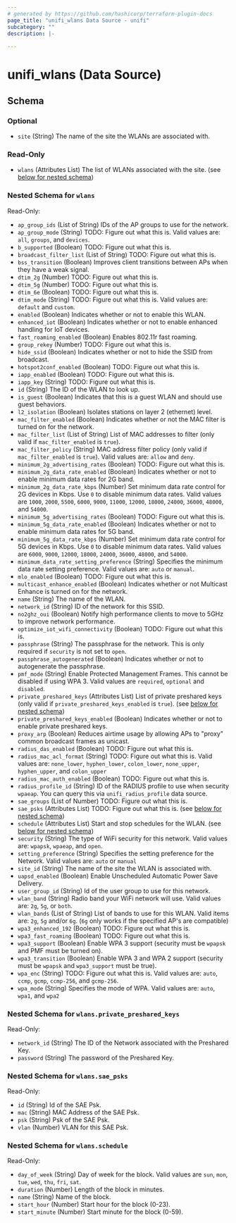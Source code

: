 ```yaml
---
# generated by https://github.com/hashicorp/terraform-plugin-docs
page_title: "unifi_wlans Data Source - unifi"
subcategory: ""
description: |-
  
---
```


# unifi_wlans (Data Source)





<!-- schema generated by tfplugindocs -->
## Schema

### Optional

- `site` (String) The name of the site the WLANs are associated with.

### Read-Only

- `wlans` (Attributes List) The list of WLANs associated with the site. (see [below for nested schema](#nestedatt--wlans))

<a id="nestedatt--wlans"></a>
### Nested Schema for `wlans`

Read-Only:

- `ap_group_ids` (List of String) IDs of the AP groups to use for the network.
- `ap_group_mode` (String) TODO: Figure out what this is. Valid values are: `all`, `groups`, and `devices`.
- `b_supported` (Boolean) TODO: Figure out what this is.
- `broadcast_filter_list` (List of String) TODO: Figure out what this is.
- `bss_transition` (Boolean) Improves client transitions between APs when they have a weak signal.
- `dtim_2g` (Number) TODO: Figure out what this is.
- `dtim_5g` (Number) TODO: Figure out what this is.
- `dtim_6e` (Boolean) TODO: Figure out what this is.
- `dtim_mode` (String) TODO: Figure out what this is. Valid values are: `default` and `custom`.
- `enabled` (Boolean) Indicates whether or not to enable this WLAN.
- `enhanced_iot` (Boolean) Indicates whether or not to enable enhanced handling for IoT devices.
- `fast_roaming_enabled` (Boolean) Enables 802.11r fast roaming.
- `group_rekey` (Number) TODO: Figure out what this is.
- `hide_ssid` (Boolean) Indicates whether or not to hide the SSID from broadcast.
- `hotspot2conf_enabled` (Boolean) TODO: Figure out what this is.
- `iapp_enabled` (Boolean) TODO: Figure out what this is.
- `iapp_key` (String) TODO: Figure out what this is.
- `id` (String) The ID of the WLAN to look up.
- `is_guest` (Boolean) Indicates that this is a guest WLAN and should use guest behaviors.
- `l2_isolation` (Boolean) Isolates stations on layer 2 (ethernet) level.
- `mac_filter_enabled` (Boolean) Indicates whether or not the MAC filter is turned on for the network.
- `mac_filter_list` (List of String) List of MAC addresses to filter (only valid if `mac_filter_enabled` is `true`).
- `mac_filter_policy` (String) MAC address filter policy (only valid if `mac_filter_enabled` is `true`). Valid values are: `allow` and `deny`.
- `minimum_2g_advertising_rates` (Boolean) TODO: Figure out what this is.
- `minimum_2g_data_rate_enabled` (Boolean) Indicates whether or not to enable minimum data rates for 2G band.
- `minimum_2g_data_rate_kbps` (Number) Set minimum data rate control for 2G devices in Kbps. Use `0` to disable minimum data rates. Valid values are `1000`, `2000`, `5500`, `6000`, `9000`, `11000`, `12000`, `18000`, `24000`, `36000`, `48000`, and `54000`.
- `minimum_5g_advertising_rates` (Boolean) TODO: Figure out what this is.
- `minimum_5g_data_rate_enabled` (Boolean) Indicates whether or not to enable minimum data rates for 5G band.
- `minimum_5g_data_rate_kbps` (Number) Set minimum data rate control for 5G devices in Kbps. Use `0` to disable minimum data rates. Valid values are `6000`, `9000`, `12000`, `18000`, `24000`, `36000`, `48000`, and `54000`.
- `minimum_data_rate_setting_preference` (String) Specifies the minimum data rate setting preference. Valid values are: `auto` or `manual`.
- `mlo_enabled` (Boolean) TODO: Figure out what this is.
- `multicast_enhance_enabled` (Boolean) Indicates whether or not Multicast Enhance is turned on for the network.
- `name` (String) The name of the WLAN.
- `network_id` (String) ID of the network for this SSID.
- `no2ghz_oui` (Boolean) Notify high performance clients to move to 5GHz to improve network performance.
- `optimize_iot_wifi_connectivity` (Boolean) TODO: Figure out what this is.
- `passphrase` (String) The passphrase for the network. This is only required if `security` is not set to `open`.
- `passphrase_autogenerated` (Boolean) Indicates whether or not to autogenerate the passphrase.
- `pmf_mode` (String) Enable Protected Management Frames. This cannot be disabled if using WPA 3. Valid values are `required`, `optional` and `disabled`.
- `private_preshared_keys` (Attributes List) List of private preshared keys (only valid if `private_preshared_keys_enabled` is `true`). (see [below for nested schema](#nestedatt--wlans--private_preshared_keys))
- `private_preshared_keys_enabled` (Boolean) Indicates whether or not to enable private preshared keys.
- `proxy_arp` (Boolean) Reduces airtime usage by allowing APs to "proxy" common broadcast frames as unicast.
- `radius_das_enabled` (Boolean) TODO: Figure out what this is.
- `radius_mac_acl_format` (String) TODO: Figure out what this is. Valid values are: `none_lower`, `hyphen_lower`, `colon_lower`, `none_upper`, `hyphen_upper`, and `colon_upper`
- `radius_mac_auth_enabled` (Boolean) TODO: Figure out what this is.
- `radius_profile_id` (String) ID of the RADIUS profile to use when security `wpaeap`. You can query this via `unifi_radius_profile` data source.
- `sae_groups` (List of Number) TODO: Figure out what this is.
- `sae_psks` (Attributes List) TODO: Figure out what this is. (see [below for nested schema](#nestedatt--wlans--sae_psks))
- `schedule` (Attributes List) Start and stop schedules for the WLAN. (see [below for nested schema](#nestedatt--wlans--schedule))
- `security` (String) The type of WiFi security for this network. Valid values are: `wpapsk`, `wpaeap`, and `open`.
- `setting_preference` (String) Specifies the setting preference for the Network. Valid values are: `auto` or `manual`
- `site_id` (String) The name of the site the WLAN is associated with.
- `uapsd_enabled` (Boolean) Enable Unscheduled Automatic Power Save Delivery.
- `user_group_id` (String) Id of the user group to use for this network.
- `wlan_band` (String) Radio band your WiFi network will use. Valid values are: `2g`, `5g`, or `both`.
- `wlan_bands` (List of String) List of bands to use for this WLAN. Valid items are: `2g`, `5g` and/or `6g`. (`6g` only works if the specified AP's are compatible)
- `wpa3_enhanced_192` (Boolean) TODO: Figure out what this is.
- `wpa3_fast_roaming` (Boolean) TODO: Figure out what this is.
- `wpa3_support` (Boolean) Enable WPA 3 support (security must be `wpapsk` and PMF must be turned on).
- `wpa3_transition` (Boolean) Enable WPA 3 and WPA 2 support (security must be `wpapsk` and `wpa3_support` must be true).
- `wpa_enc` (String) TODO: Figure out what this is. Valid values are: `auto`, `ccmp`, `gcmp`, `ccmp-256`, and `gcmp-256`.
- `wpa_mode` (String) Specifies the mode of WPA. Valid values are: `auto`, `wpa1`, and `wpa2`

<a id="nestedatt--wlans--private_preshared_keys"></a>
### Nested Schema for `wlans.private_preshared_keys`

Read-Only:

- `network_id` (String) The ID of the Network associated with the Preshared Key.
- `password` (String) The password of the Preshared Key.


<a id="nestedatt--wlans--sae_psks"></a>
### Nested Schema for `wlans.sae_psks`

Read-Only:

- `id` (String) Id of the SAE Psk.
- `mac` (String) MAC Address of the SAE Psk.
- `psk` (String) Psk of the SAE Psk.
- `vlan` (Number) VLAN for this SAE Psk.


<a id="nestedatt--wlans--schedule"></a>
### Nested Schema for `wlans.schedule`

Read-Only:

- `day_of_week` (String) Day of week for the block. Valid values are `sun`, `mon`, `tue`, `wed`, `thu`, `fri`, `sat`.
- `duration` (Number) Length of the block in minutes.
- `name` (String) Name of the block.
- `start_hour` (Number) Start hour for the block (0-23).
- `start_minute` (Number) Start minute for the block (0-59).
